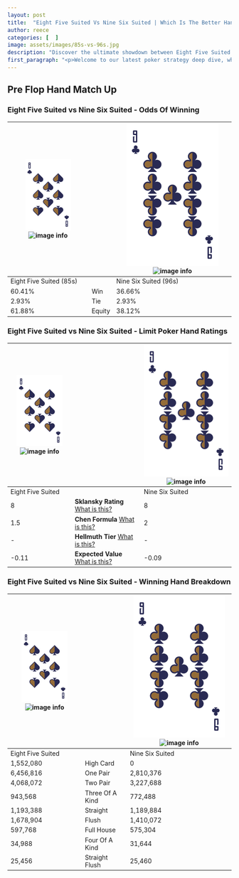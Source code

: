 ```yaml
---
layout: post
title:  "Eight Five Suited Vs Nine Six Suited | Which Is The Better Hand In Poker? A Complete Guide"
author: reece
categories: [  ]
image: assets/images/85s-vs-96s.jpg
description: "Discover the ultimate showdown between Eight Five Suited and Nine Six Suited in poker! Uncover the odds, strategies, and scenarios where one hand triumphs over the other. Get ready to up your poker game with this thrilling analysis."
first_paragraph: "<p>Welcome to our latest poker strategy deep dive, where we're pitting two distinct hands against each other in a high-stakes showdown: Eight Five Suited vs Nine Six Suited.</p><p>In the dynamic world of poker, every decision counts, and knowing which hand holds the upper hand is key to your success at the table.</p><p>In this article, we'll dissect these two hands, explore the scenarios where one dominates the other, and equip you with the knowledge to make strategic choices that can tip the odds in your favor.</p><p>Get ready to unravel the intriguing dynamics of these poker hands and elevate your game to new heights.</p>"
---
```




[comment]: # (sp0)

## Pre Flop Hand Match Up

<div class="table hand-ratings" markdown="1"> 



### Eight Five Suited vs Nine Six Suited - Odds Of Winning


    
| ![image info](assets/images/hand1/8.png) ![image info](assets/images/hand1/5s.png) |  | ![image info](assets/images/hand2/9.png) ![image info](assets/images/hand2/6s.png) |
| -------- | -------- | -------- |
| Eight Five Suited (85s) |  | Nine Six Suited (96s) |
| 60.41% | Win | 36.66% |
| 2.93% | Tie | 2.93% |
| 61.88% | Equity | 38.12% |




[comment]: # (sp1)



### Eight Five Suited vs Nine Six Suited - Limit Poker Hand Ratings


    
| ![image info](assets/images/hand1/8.png) ![image info](assets/images/hand1/5s.png) |  | ![image info](assets/images/hand2/9.png) ![image info](assets/images/hand2/6s.png) |
| -------- | -------- | -------- |
| Eight Five Suited |  | Nine Six Suited |
| 8 | **Sklansky Rating** [What is this?](/sklansky-rating-explained) | 8 |
| 1.5 | **Chen Formula** [What is this?](/chen-formula-explained) | 2 |
| - | **Hellmuth Tier** [What is this?](/Hellmuth-tier-explained) | - |
| -0.11 | **Expected Value** [What is this?](/expected-value-explained) | -0.09 |




[comment]: # (sp2)



### Eight Five Suited vs Nine Six Suited - Winning Hand Breakdown


    
| ![image info](assets/images/hand1/8.png) ![image info](assets/images/hand1/5s.png) |  | ![image info](assets/images/hand2/9.png) ![image info](assets/images/hand2/6s.png) |
| -------- | -------- | -------- |
| Eight Five Suited |  | Nine Six Suited |
| 1,552,080 | High Card | 0 |
| 6,456,816 | One Pair | 2,810,376 |
| 4,068,072 | Two Pair | 3,227,688 |
| 943,568 | Three Of A Kind | 772,488 |
| 1,193,388 | Straight | 1,189,884 |
| 1,678,904 | Flush | 1,410,072 |
| 597,768 | Full House | 575,304 |
| 34,988 | Four Of A Kind | 31,644 |
| 25,456 | Straight Flush | 25,460 |




[comment]: # (sp3)



</div>

[comment]: # (sp4)



[comment]: # (sp5)

